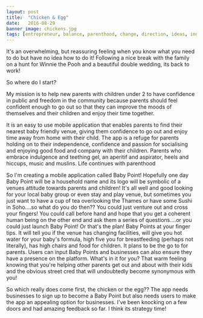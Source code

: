 ```yaml
---
layout: post
title:  "Chicken & Egg"
date:   2016-08-29
banner_image: chickens.jpg
tags: [entrepreneur, balance, parenthood, change, direction, ideas, independence]
---
```

It's an overwhelming, but reassuring feeling when you know what you need to do but have no idea how to do it! Following a nice break with the family on a hunt for Winnie the Pooh and a beautiful double wedding, its back to work!

So where do I start?
<!--more-->

My mission is to help new parents with children under 2 to have confidence in public and freedom in the community because parents should feel confident enough to go out so that they can improve the moods of themselves and their children and enjoy their time together.

It is an easy to use mobile application that enables parents to find their nearest baby friendly venue, giving them confidence to go out and enjoy time away from home with their child.
The app is  a refuge for parents holding on to their independence, confidence and passion for socialising and enjoying good food and company with their children.  Parents who embrace indulgence and teething gel, an aperitif and aspirator, heels and hiccups, music and muslins.  Life continues with parenthood

So I'm creating a mobile application called Baby Point! Hopefully one day Baby Point will be a household name and its logo will be symbolic of a venues attitude towards parents and children!  It's all well and good looking for your local baby group or even stay and play venue, but sometimes you just want to have a cup of tea overlooking the Thames or have some Sushi in Soho....so what do you do then?? You could just venture out and cross your fingers! You could call before hand and hope that you get a coherent human being on the other end and ask them a series of questions....or you could just launch Baby Point! Or that's the plan! Baby Points at your finger tips.  It will tell you if the venue has changing facilities, will give you hot water for your baby's formula, high five you for breastfeeding (perhaps not literally), has high chairs and food for children.  It plans to be the go to for parents.  Users can input Baby Points and businesses can also ensure they have a presence on the platform.  What's in it for you? That warm feeling knowing that you're helping other parents get out and about with their kids and the obvious street cred that will undoubtedly become synonymous with you!

So which really does come first, the chicken or the egg??  The app needs businesses to sign up to become a Baby Point but also needs users to make the app an appealing option for businesses.  I've been knocking on a few doors and had amazing feedback so far. I think its strategy time!

